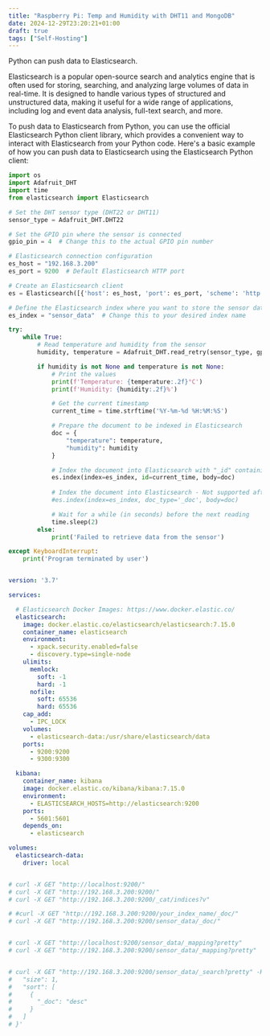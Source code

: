 ```yaml
---
title: "Raspberry Pi: Temp and Humidity with DHT11 and MongoDB"
date: 2024-12-29T23:20:21+01:00
draft: true
tags: ["Self-Hosting"]
---
```





Python can push data to Elasticsearch.

Elasticsearch is a popular open-source search and analytics engine that is often used for storing, searching, and analyzing large volumes of data in real-time. It is designed to handle various types of structured and unstructured data, making it useful for a wide range of applications, including log and event data analysis, full-text search, and more.

To push data to Elasticsearch from Python, you can use the official Elasticsearch Python client library, which provides a convenient way to interact with Elasticsearch from your Python code. Here's a basic example of how you can push data to Elasticsearch using the Elasticsearch Python client:







```py
import os
import Adafruit_DHT
import time
from elasticsearch import Elasticsearch

# Set the DHT sensor type (DHT22 or DHT11)
sensor_type = Adafruit_DHT.DHT22

# Set the GPIO pin where the sensor is connected
gpio_pin = 4  # Change this to the actual GPIO pin number

# Elasticsearch connection configuration
es_host = "192.168.3.200"
es_port = 9200  # Default Elasticsearch HTTP port

# Create an Elasticsearch client
es = Elasticsearch([{'host': es_host, 'port': es_port, 'scheme': 'http'}])

# Define the Elasticsearch index where you want to store the sensor data
es_index = "sensor_data"  # Change this to your desired index name

try:
    while True:
        # Read temperature and humidity from the sensor
        humidity, temperature = Adafruit_DHT.read_retry(sensor_type, gpio_pin)

        if humidity is not None and temperature is not None:
            # Print the values
            print(f'Temperature: {temperature:.2f}°C')
            print(f'Humidity: {humidity:.2f}%')

            # Get the current timestamp
            current_time = time.strftime('%Y-%m-%d %H:%M:%S')

            # Prepare the document to be indexed in Elasticsearch
            doc = {
                "temperature": temperature,
                "humidity": humidity
            }

            # Index the document into Elasticsearch with "_id" containing the timestamp
            es.index(index=es_index, id=current_time, body=doc)
            
            # Index the document into Elasticsearch - Not supported after ES 7.x
            #es.index(index=es_index, doc_type='_doc', body=doc)

            # Wait for a while (in seconds) before the next reading
            time.sleep(2)
        else:
            print('Failed to retrieve data from the sensor')

except KeyboardInterrupt:
    print('Program terminated by user')


```


```yml

version: '3.7'

services:

  # Elasticsearch Docker Images: https://www.docker.elastic.co/
  elasticsearch:
    image: docker.elastic.co/elasticsearch/elasticsearch:7.15.0
    container_name: elasticsearch
    environment:
      - xpack.security.enabled=false
      - discovery.type=single-node
    ulimits:
      memlock:
        soft: -1
        hard: -1
      nofile:
        soft: 65536
        hard: 65536
    cap_add:
      - IPC_LOCK
    volumes:
      - elasticsearch-data:/usr/share/elasticsearch/data
    ports:
      - 9200:9200
      - 9300:9300

  kibana:
    container_name: kibana
    image: docker.elastic.co/kibana/kibana:7.15.0
    environment:
      - ELASTICSEARCH_HOSTS=http://elasticsearch:9200
    ports:
      - 5601:5601
    depends_on:
      - elasticsearch

volumes:
  elasticsearch-data:
    driver: local


# curl -X GET "http://localhost:9200/"
# curl -X GET "http://192.168.3.200:9200/"
# curl -X GET "http://192.168.3.200:9200/_cat/indices?v"

# #curl -X GET "http://192.168.3.200:9200/your_index_name/_doc/"
# curl -X GET "http://192.168.3.200:9200/sensor_data/_doc/"


# curl -X GET "http://localhost:9200/sensor_data/_mapping?pretty"
# curl -X GET "http://192.168.3.200:9200/sensor_data/_mapping?pretty"


# curl -X GET "http://192.168.3.200:9200/sensor_data/_search?pretty" -H "Content-Type: application/json" -d '{
#   "size": 1,
#   "sort": [
#     {
#       "_doc": "desc"
#     }
#   ]
# }'
```